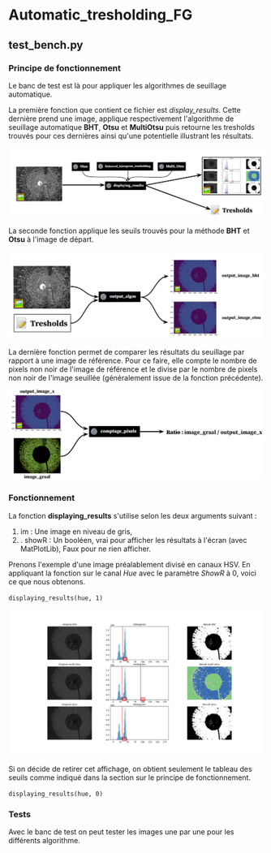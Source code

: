 # Automatic_tresholding_FG

## test_bench.py

### Principe de fonctionnement

Le banc de test est là pour appliquer les algorithmes de seuillage automatique.

La première fonction que contient ce fichier est _display_results_. Cette dernière prend une image, applique respectivement l'algorithme de seuillage automatique **BHT**, **Otsu** et **MultiOtsu** puis retourne les tresholds trouvés pour ces dernières ainsi qu'une potentielle illustrant les résultats.

![Principe de fonction display_results](images/display_results_function.png)

La seconde fonction applique les seuils trouvés pour la méthode **BHT** et **Otsu** à l'image de départ.

![Principe de fonction output algos](images/output_algos_function.png)

La dernière fonction permet de comparer les résultats du seuillage par rapport à une image de référence. Pour ce faire, elle compte le nombre de pixels non noir de l'image de référence et le divise par le nombre de pixels non noir de l'image seuillée (généralement issue de la fonction précédente).

![Principe de fonction comptage pixels](images/comptage_pixels_function.png)

### Fonctionnement

La fonction **displaying_results** s'utilise selon les deux arguments suivant : 
1. im : Une image en niveau de gris,
2. . showR : Un booléen, vrai pour afficher les résultats à l'écran (avec MatPlotLib), Faux pour ne rien afficher.

Prenons l'exemple d'une image préalablement divisé en canaux HSV. En appliquant la fonction sur le canal *Hue* avec le paramètre *ShowR* à 0, voici ce que nous obtenons.

`displaying_results(hue, 1)`

![fonction displaying results sur canal hue](images/displaying_results_hue.png)

Si on décide de retirer cet affichage, on obtient seulement le tableau des seuils comme indiqué dans la section sur le principe de fonctionnement.

`displaying_results(hue, 0)`

### Tests

Avec le banc de test on peut tester les images une par une pour les différents algorithme.
